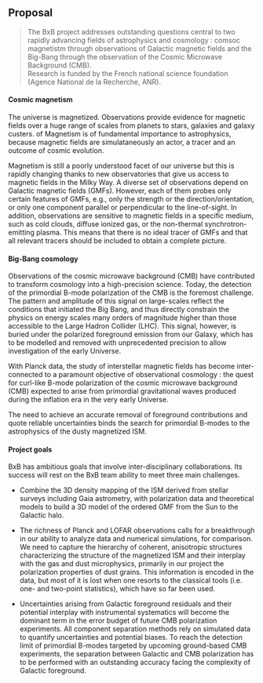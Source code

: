 ## Proposal  

> The BxB project addresses outstanding questions central to two rapidly advancing fields of astrophysics and cosmology : comsoc magnetistm through observations of Galactic magnetic fields and the Big-Bang through the observation of the Cosmic Microwave Background (CMB).  
>Research is funded by the French national science foundation (Agence National de la Recherche, ANR).  

#### Cosmic magnetism

The universe is magnetized.
Observations provide evidence for magnetic fields over a huge range of scales from planets to stars, galaxies and galaxy custers.  of Magnetism is of fundamental importance to astrophysics, because magnetic fields
are simulataneously an actor, a tracer and an outcome of cosmic evolution.

Magnetism is still a poorly understood facet of our universe but this is rapidly changing thanks to new observatories
that give us access to magnetic fields in the Milky Way. A diverse set of observations depend on Galactic magnetic fields (GMFs). However, each of them probes only certain features of GMFs, e.g., only the strength or the direction/orientation, or only one component parallel or perpendicular to the line-of-sight. In addition, observations are sensitive to magnetic fields in a specific medium, such as cold clouds, diffuse ionized gas, or the non-thermal synchrotron-emitting plasma. This means that there is no ideal tracer of GMFs and that all relevant tracers should be included to obtain a complete picture.


#### Big-Bang cosmology

Observations of the cosmic microwave background (CMB) have contributed to transform
cosmology into a high-precision science. Today, the detection of the primordial
B-mode polarization of the CMB is the foremost challenge. The pattern and amplitude of this signal on large-scales reflect
the conditions that initiated the Big Bang, and thus directly constrain the physics on energy scales
many orders of magnitude higher than those accessible to the Large Hadron Collider (LHC). This signal, however,
is buried under the polarized foreground emission from our Galaxy, which has to be modelled and removed
with unprecedented precision to allow investigation of the early Universe.

With Planck data, the study of interstellar magnetic fields has become inter-connected to a paramount objective of observational cosmology : the quest for curl-like B-mode polarization of the cosmic microwave background (CMB) expected to arise from primordial gravitational waves produced during the inflation era in the very early Universe.

The need to achieve an accurate removal of foreground contributions and quote reliable uncertainties
binds the search for primordial B-modes to the astrophysics of the dusty magnetized ISM.

#### Project goals

BxB has ambitious goals that involve inter-disciplinary collaborations.
Its success will rest on the BxB team ability to meet three main challenges.

- Combine the 3D density mapping of the ISM derived from stellar surveys including Gaia astrometry, with polarization data and theoretical models to build a 3D model of the ordered GMF from the Sun to the Galactic halo.

- The richness of Planck and LOFAR observations calls for a breakthrough in our ability to analyze data and numerical simulations, for comparison. We need to capture the hierarchy of coherent, anisotropic structures characterizing the structure of the magnetized ISM and their interplay with the gas and dust
microphysics, primarily in our project the polarization properties of dust grains. This information is encoded in the data, but most of it is lost when one resorts
to the classical tools (i.e. one- and two-point statistics), which have so far been used.

- Uncertainties arising from Galactic foreground residuals and their potential interplay with instrumental systematics will become the dominant term in the error budget of future CMB polarization experiments.  All component separation methods rely on simulated data to quantify uncertainties and potential biases. To reach the detection limit of primordial B-modes targeted by upcoming ground-based CMB experiments, the separation between Galactic and CMB polarization has to be performed with an outstanding accuracy facing the complexity of Galactic foreground.
